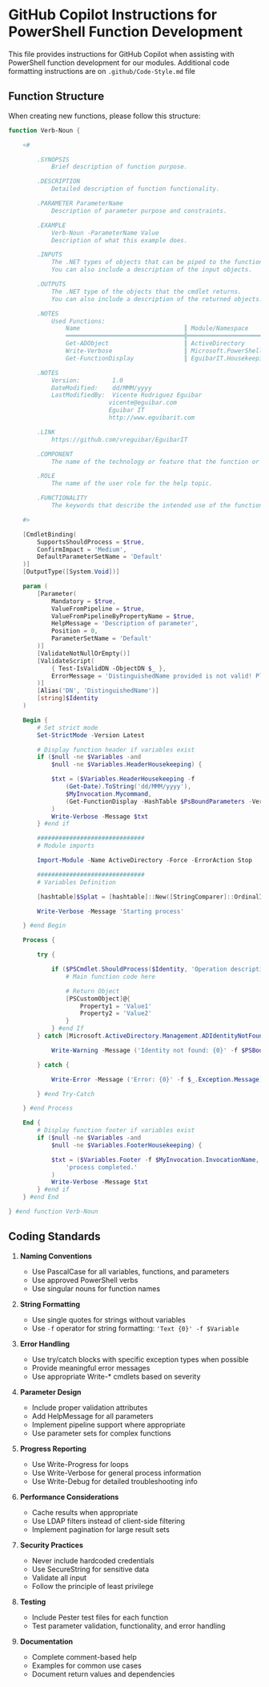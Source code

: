 # GitHub Copilot Instructions for PowerShell Function Development

This file provides instructions for GitHub Copilot when assisting with PowerShell function development for our modules.
Additional code formatting instructions are on `.github/Code-Style.md` file

## Function Structure

When creating new functions, please follow this structure:

```powershell
function Verb-Noun {

    <#

        .SYNOPSIS
            Brief description of function purpose.

        .DESCRIPTION
            Detailed description of function functionality.

        .PARAMETER ParameterName
            Description of parameter purpose and constraints.

        .EXAMPLE
            Verb-Noun -ParameterName Value
            Description of what this example does.

        .INPUTS
            The .NET types of objects that can be piped to the function or script.
            You can also include a description of the input objects.

        .OUTPUTS
            The .NET type of the objects that the cmdlet returns.
            You can also include a description of the returned objects.

        .NOTES
            Used Functions:
                Name                             ║ Module/Namespace
                ═════════════════════════════════╬══════════════════════════════
                Get-ADObject                     ║ ActiveDirectory
                Write-Verbose                    ║ Microsoft.PowerShell.Utility
                Get-FunctionDisplay              ║ EguibarIT.HousekeepingPS

        .NOTES
            Version:         1.0
            DateModified:    dd/MMM/yyyy
            LastModifiedBy:  Vicente Rodriguez Eguibar
                            vicente@eguibar.com
                            Eguibar IT
                            http://www.eguibarit.com

        .LINK
            https://github.com/vreguibar/EguibarIT

        .COMPONENT
            The name of the technology or feature that the function or script uses, or to which it's related.

        .ROLE
            The name of the user role for the help topic.

        .FUNCTIONALITY
            The keywords that describe the intended use of the function.

    #>

    [CmdletBinding(
        SupportsShouldProcess = $true,
        ConfirmImpact = 'Medium',
        DefaultParameterSetName = 'Default'
    )]
    [OutputType([System.Void])]

    param (
        [Parameter(
            Mandatory = $true,
            ValueFromPipeline = $true,
            ValueFromPipelineByPropertyName = $true,
            HelpMessage = 'Description of parameter',
            Position = 0,
            ParameterSetName = 'Default'
        )]
        [ValidateNotNullOrEmpty()]
        [ValidateScript(
            { Test-IsValidDN -ObjectDN $_ },
            ErrorMessage = 'DistinguishedName provided is not valid! Please Check.'
        )]
        [Alias('DN', 'DistinguishedName')]
        [string]$Identity
    )

    Begin {
        # Set strict mode
        Set-StrictMode -Version Latest

        # Display function header if variables exist
        if ($null -ne $Variables -and
            $null -ne $Variables.HeaderHousekeeping) {

            $txt = ($Variables.HeaderHousekeeping -f
                (Get-Date).ToString('dd/MMM/yyyy'),
                $MyInvocation.Mycommand,
                (Get-FunctionDisplay -HashTable $PsBoundParameters -Verbose:$False)
            )
            Write-Verbose -Message $txt
        } #end if

        ##############################
        # Module imports

        Import-Module -Name ActiveDirectory -Force -ErrorAction Stop

        ##############################
        # Variables Definition

        [hashtable]$Splat = [hashtable]::New([StringComparer]::OrdinalIgnoreCase)

        Write-Verbose -Message 'Starting process'

    } #end Begin

    Process {

        try {

            if ($PSCmdlet.ShouldProcess($Identity, 'Operation description')) {
                # Main function code here

                # Return Object
                [PSCustomObject]@{
                    Property1 = 'Value1'
                    Property2 = 'Value2'
                }
            } #end If
        } catch [Microsoft.ActiveDirectory.Management.ADIdentityNotFoundException] {

            Write-Warning -Message ('Identity not found: {0}' -f $PSBoundParameters['Identity'])

        } catch {

            Write-Error -Message ('Error: {0}' -f $_.Exception.Message)

        } #end Try-Catch

    } #end Process

    End {
        # Display function footer if variables exist
        if ($null -ne $Variables -and
            $null -ne $Variables.FooterHousekeeping) {

            $txt = ($Variables.Footer -f $MyInvocation.InvocationName,
                'process completed.'
            )
            Write-Verbose -Message $txt
        } #end if
    } #end End

} #end function Verb-Noun
```

## Coding Standards

1. **Naming Conventions**
   - Use PascalCase for all variables, functions, and parameters
   - Use approved PowerShell verbs
   - Use singular nouns for function names

2. **String Formatting**
   - Use single quotes for strings without variables
   - Use `-f` operator for string formatting: `'Text {0}' -f $Variable`

3. **Error Handling**
   - Use try/catch blocks with specific exception types when possible
   - Provide meaningful error messages
   - Use appropriate Write-* cmdlets based on severity

4. **Parameter Design**
   - Include proper validation attributes
   - Add HelpMessage for all parameters
   - Implement pipeline support where appropriate
   - Use parameter sets for complex functions

5. **Progress Reporting**
   - Use Write-Progress for loops
   - Use Write-Verbose for general process information
   - Use Write-Debug for detailed troubleshooting info

6. **Performance Considerations**
   - Cache results when appropriate
   - Use LDAP filters instead of client-side filtering
   - Implement pagination for large result sets

7. **Security Practices**
   - Never include hardcoded credentials
   - Use SecureString for sensitive data
   - Validate all input
   - Follow the principle of least privilege

8. **Testing**
   - Include Pester test files for each function
   - Test parameter validation, functionality, and error handling

9. **Documentation**
   - Complete comment-based help
   - Examples for common use cases
   - Document return values and dependencies
